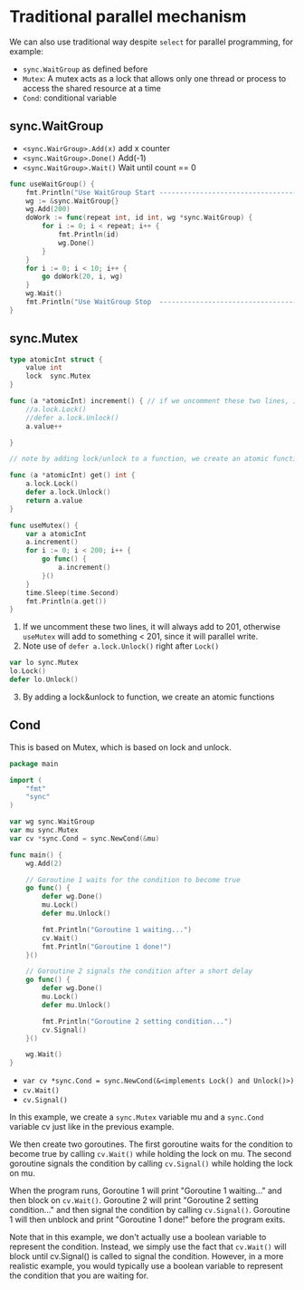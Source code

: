# Traditional parallel mechanism

We can also use traditional way despite `select` for parallel programming, for example:
- `sync.WaitGroup` as defined before
- `Mutex`: A mutex acts as a lock that allows only one thread or process to access the shared resource at a time
- `Cond`: conditional variable

## sync.WaitGroup
- `<sync.WairGroup>.Add(x)` add x counter
- `<sync.WaitGroup>.Done()` Add(-1)
- `<sync.WaitGroup>.Wait()` Wait until count == 0
```go
func useWaitGroup() {
	fmt.Println("Use WaitGroup Start ------------------------------------")
	wg := &sync.WaitGroup{}
	wg.Add(200)
	doWork := func(repeat int, id int, wg *sync.WaitGroup) {
		for i := 0; i < repeat; i++ {
			fmt.Println(id)
			wg.Done()
		}
	}
	for i := 0; i < 10; i++ {
		go doWork(20, i, wg)
	}
	wg.Wait()
	fmt.Println("Use WaitGroup Stop  ------------------------------------")
}
```

## sync.Mutex
```go
type atomicInt struct {
	value int
	lock  sync.Mutex
}

func (a *atomicInt) increment() { // if we uncomment these two lines, it will always add to 201
	//a.lock.Lock()
	//defer a.lock.Unlock()
	a.value++

}

// note by adding lock/unlock to a function, we create an atomic function

func (a *atomicInt) get() int {
	a.lock.Lock()
	defer a.lock.Unlock()
	return a.value
}

func useMutex() {
	var a atomicInt
	a.increment()
	for i := 0; i < 200; i++ {
		go func() {
			a.increment()
		}()
	}
	time.Sleep(time.Second)
	fmt.Println(a.get())
}
```
1. If we uncomment these two lines, it will always add to 201, otherwise `useMutex` will add to something < 201, since it will parallel write.
2. Note use of `defer a.lock.Unlock()` right after `Lock()`
```go
var lo sync.Mutex
lo.Lock()
defer lo.Unlock()
```
3. By adding a lock&unlock to function, we create an atomic functions

## Cond
This is based on Mutex, which is based on lock and unlock.
```go
package main

import (
    "fmt"
    "sync"
)

var wg sync.WaitGroup
var mu sync.Mutex
var cv *sync.Cond = sync.NewCond(&mu)

func main() {
    wg.Add(2)

    // Goroutine 1 waits for the condition to become true
    go func() {
        defer wg.Done()
        mu.Lock()
        defer mu.Unlock()

        fmt.Println("Goroutine 1 waiting...")
        cv.Wait()
        fmt.Println("Goroutine 1 done!")
    }()

    // Goroutine 2 signals the condition after a short delay
    go func() {
        defer wg.Done()
        mu.Lock()
        defer mu.Unlock()

        fmt.Println("Goroutine 2 setting condition...")
        cv.Signal()
    }()

    wg.Wait()
}
```

- `var cv *sync.Cond = sync.NewCond(&<implements Lock() and Unlock()>)`
- `cv.Wait()`
- `cv.Signal()`

In this example, we create a `sync.Mutex` variable mu and a `sync.Cond` variable cv just like in the previous example.

We then create two goroutines. The first goroutine waits for the condition to become true by calling `cv.Wait()` while holding the lock on mu. The second goroutine signals the condition by calling `cv.Signal()` while holding the lock on mu.

When the program runs, Goroutine 1 will print "Goroutine 1 waiting..." and then block on `cv.Wait()`. Goroutine 2 will print "Goroutine 2 setting condition..." and then signal the condition by calling `cv.Signal()`. Goroutine 1 will then unblock and print "Goroutine 1 done!" before the program exits.

Note that in this example, we don't actually use a boolean variable to represent the condition. Instead, we simply use the fact that `cv.Wait()` will block until cv.Signal() is called to signal the condition. However, in a more realistic example, you would typically use a boolean variable to represent the condition that you are waiting for.